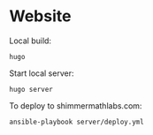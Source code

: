 # Website

Local build:

    hugo

Start local server:

    hugo server

To deploy to shimmermathlabs.com:

    ansible-playbook server/deploy.yml
